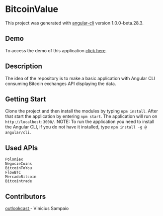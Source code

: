 
# BitcoinValue

This project was generated with [angular-cli](https://github.com/angular/angular-cli) version 1.0.0-beta.28.3.

## Demo
To access the demo of this application [click here](https://outlookcast.github.io/bitcoin-value/).


## Description
The idea of the repository is to make a basic application with Angular CLI consuming Bitcoin exchanges API displaying the data.

## Getting Start
Clone the project and then install the modules by typing `npm install`. After that start the application by entering `npm start`. The application will run on  `http://localhost:3000/`. 
NOTE: To run the application you need to install the Angular CLI, if you do not have it installed, type `npm install -g @ angular/cli`.

## Used APIs
	Poloniex
	NegocieCoins
	BitcoinToYou
	FlowBTC
	MercadoBitcoin
	Bitcointrade

## Contributors
[outlookcast ](https://github.com/outlookcast)- Vinicius Sampaio